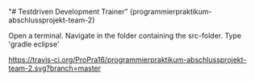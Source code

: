 "# Testdriven Development Trainer"
(programmierpraktikum-abschlussprojekt-team-2)

Open a terminal.
Navigate in the folder containing the src-folder.
Type 'gradle eclipse'

https://travis-ci.org/ProPra16/programmierpraktikum-abschlussprojekt-team-2.svg?branch=master
